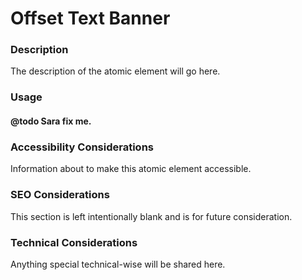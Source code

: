 # Offset Text Banner

### Description
The description of the atomic element will go here.

### Usage
#### @todo Sara fix me.

### Accessibility Considerations
Information about to make this atomic element accessible.

### SEO Considerations
This section is left intentionally blank and is for future consideration.

### Technical Considerations
Anything special technical-wise will be shared here.
